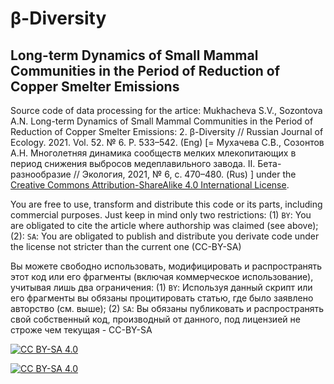 # β-Diversity
## Long-term Dynamics of Small Mammal Communities in the Period of Reduction of Copper Smelter Emissions

Source code of data processing for the artice: Mukhacheva S.V., Sozontova A.N. Long-term Dynamics of Small Mammal Communities in the Period of Reduction of Copper Smelter Emissions: 2. β-Diversity // Russian Journal of Ecology. 2021. Vol. 52. № 6. P. 533–542. (Eng) [= Мухачева С.В., Созонтов А.Н. Многолетняя динамика сообществ мелких млекопитающих в период снижения выбросов медеплавильного завода. II. Бета-разнообразие // Экология, 2021, № 6, с. 470–480. (Rus) ] under the [Creative Commons Attribution-ShareAlike 4.0 International License][cc-by-sa]. 

You are free to use, transform and distribute this code or its parts, including commercial purposes. Just keep in mind only two restrictions: (1) `BY`: You are obligated to cite the article where authorship was claimed (see above); (2): `SA`: You are obligated to publish and distribute you derivate code under the license not stricter than the current one (CC-BY-SA)

Вы можете свободно использовать, модифицировать и распространять этот код или его фрагменты (включая коммерческое использование), учитывая лишь два ограничения: (1) `BY`: Используя данный скрипт или его фрагменты вы обязаны процитировать cтатью, где было заявлено авторство (см. выше); (2) `SA`: Вы обязаны публиковать и распространять свой собственный код, производный от данного, под лицензией не строже чем текущая - СС-BY-SA



[![CC BY-SA 4.0][cc-by-sa-shield]][cc-by-sa]

[![CC BY-SA 4.0][cc-by-sa-image]][cc-by-sa]

[cc-by-sa]: http://creativecommons.org/licenses/by-sa/4.0/
[cc-by-sa-image]: https://licensebuttons.net/l/by-sa/4.0/88x31.png
[cc-by-sa-shield]: https://img.shields.io/badge/License-CC%20BY--SA%204.0-lightgrey.svg

